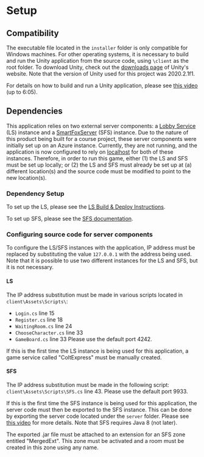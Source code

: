 # Setup

## Compatibility
The executable file located in the `installer` folder is only compatible for Windows machines. For other operating systems, it is necessary to build and run the Unity application from the source code, using `\client` as the root folder.
To download Unity, check out the [downloads page](https://unity3d.com/get-unity/download) of Unity's website. Note that the version of Unity used for this project was 2020.2.1f1.

For details on how to build and run a Unity application, please see [this video](https://youtu.be/7nxKAtxGSn8) (up to 6:05). 

## Dependencies
This application relies on two external server components: a [Lobby Service](https://github.com/kartoffelquadrat/LobbyService) (LS) instance and a [SmartFoxServer](https://www.smartfoxserver.com/) (SFS) instance. Due to the nature of this product being built for a course project, these server components were initially set up on an Azure instance. Currently, they are not running, and the application is now configured to rely on [localhost](https://www.hostinger.com/tutorials/what-is-localhost) for both of these instances. Therefore, in order to run this game, either (1) the LS and SFS must be set up locally; or (2) the LS and SFS must already be set up at (a) different location(s) and the source code must be modified to point to the new location(s).

### Dependency Setup
To set up the LS, please see the [LS Build & Deploy Instructions](https://github.com/kartoffelquadrat/LobbyService/blob/master/markdown/build-deploy.md).

To set up SFS, please see the [SFS documentation](http://docs2x.smartfoxserver.com/).

### Configuring source code for server components
To configure the LS/SFS instances with the application, IP address must be replaced by substituting the value `127.0.0.1` with the address being used. Note that it is possible to use two different instances for the LS and SFS, but it is not necessary.

#### LS
The IP address substitution must be made in various scripts located in `client\Assets\Scripts\`:
* `Login.cs` line 15
* `Register.cs` line 18
* `WaitingRoom.cs` line 24
* `ChooseCharacter.cs` line 33
* `GameBoard.cs` line 33
Please use the default port 4242.

If this is the first time the LS instance is being used for this application, a game service called "ColtExpress" must be manually created.

#### SFS
The IP address substitution must be made in the following script: `client\Assets\Scripts\SFS.cs` line 43. Please use the default port 9933.

If this is the first time the SFS instance is being used for this application, the server code must then be exported to the SFS instance. This can be done by exporting the server code located under the `server` folder. Please see [this video](https://www.youtube.com/watch?v=nKGxhwJ0Ccc&list=PLC16B8E94B9D7C3E5) for more details. Note that SFS requires Java 8 (not later).

The exported .jar file must be attached to an extension for an SFS zone entitled "MergedExt". This zone must be activated and a room must be created in this zone using any name.
